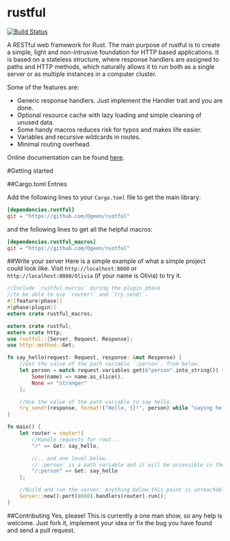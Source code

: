 rustful
=======

[![Build Status](https://travis-ci.org/Ogeon/rustful.png?branch=master)](https://travis-ci.org/Ogeon/rustful)

A RESTful web framework for Rust. The main purpose of rustful is to create a simple,
light and non-intrusive foundation for HTTP based applications. It is based on a stateless
structure, where response handlers are assigned to paths and HTTP methods, which naturally
allows it to run both as a single server or as multiple instances in a computer cluster.

Some of the features are:

* Generic response handlers. Just implement the Handler trait and you are done.
* Optional resource cache with lazy loading and simple cleaning of unused data.
* Some handy macros reduces risk for typos and makes life easier.
* Variables and recursive wildcards in routes.
* Minimal routing overhead.

Online documentation can be found [here](http://ogeon.github.io/rustful/doc/rustful/).

#Getting started

##Cargo.toml Entries

Add the following lines to your `Cargo.toml` file to get the main library:

```toml
[dependencies.rustful]
git = "https://github.com/Ogeon/rustful"
```

and the following lines to get all the helpful macros:

```toml
[dependencies.rustful_macros]
git = "https://github.com/Ogeon/rustful"
```

##Write your server
Here is a simple example of what a simple project could look like. Visit
`http://localhost:8080` or `http://localhost:8080/Olivia` (if your name is
Olivia) to try it.

```rust
//Include `rustful_macros` during the plugin phase
//to be able to use `router!` and `try_send!`.
#![feature(phase)]
#[phase(plugin)]
extern crate rustful_macros;

extern crate rustful;
extern crate http;
use rustful::{Server, Request, Response};
use http::method::Get;

fn say_hello(request: Request, response: &mut Response) {
    //Get the value of the path variable `:person`, from below.
    let person = match request.variables.get(&"person".into_string()) {
        Some(name) => name.as_slice(),
        None => "stranger"
    };

    //Use the value of the path variable to say hello.
    try_send!(response, format!("Hello, {}!", person) while "saying hello");
}

fn main() {
    let router = router!{
        //Handle requests for root...
        "/" => Get: say_hello,

        //...and one level below.
        //`:person` is a path variable and it will be accessible in the handler.
        "/:person" => Get: say_hello
    };

    //Build and run the server. Anything below this point is unreachable.
    Server::new().port(8080).handlers(router).run();
}
```

##Contributing
Yes, please! This is currently a one man show, so any help is welcome. Just
fork it, implement your idea or fix the bug you have found and send a pull
request.
